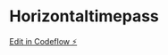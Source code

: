 # Horizontaltimepass

[Edit in Codeflow ⚡️](https://stackblitz.com/~/github.com/Nimitzzz/Horizontaltimepass)
